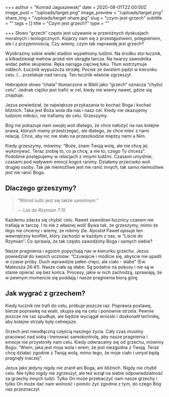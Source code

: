 +++
author = "Konrad Jaguszewski"
date = 2020-08-01T22:00:00Z
image_post = "/uploads/target.png"
image_preview = "/uploads/target.png"
share_img = "/uploads/target-share.jpg"
slug = "czym-jest-grzech"
subtitle = ""
tags = []
title = "Czym jest grzech?"
type = ""

+++
Słowo “grzech” często jest używanie w przeróżnych dyskusjach moralnych i teologicznych. Kojarzy nam się z przestępstwem, potępieniem, ale i z przyjemnością. Czy wiemy, czym tak naprawdę jest grzech?

Wyobraźmy sobie wielki stadion wypełniony ludźmi. Na środku stoi łucznik, a kilkadziesiąt metrów przed nim okrągła tarcza. Na twarzy zawodnika widać pełne skupienie. Ręka naciąga cięciwę łuku. Tłum wstrzymuje oddech. Łucznik wypuszcza strzałę. Pocisk ze świstem pędzi w kierunku celu. I… przelatuje nad tarczą. Ten łucznik właśnie zgrzeszył.

Hebrajskie słowo “chata” tłumaczone w Biblii jako “grzech” oznacza “chybić celu”. Jednak ciężko jest trafić w cel, kiedy nie wiemy nawet, gdzie się znajduje.

Jezus powiedział, że największe przykazania to kochać Boga i kochać bliźnich. Taka jest Boża wola dla nas i nasz cel. Kiedy nie okazujemy ludziom miłości, nie trafiamy do celu. Grzeszymy.

Bóg nie pokazuje nam swojej woli dlatego, że chce nałożyć na nas kolejne prawa, których mamy przestrzegać, ale dlatego, że chce mieć z nami relację. Chce, aby nic nie stało na przeszkodzie między nami a Nim.

Kiedy grzeszymy, mówimy: “Boże, znam Twoją wolę, ale nie chcę jej wykonywać. Teraz zrobię to, co ja chcę, a nie to, czego Ty chcesz”. Podobnie postępujemy w relacjach z innymi ludźmi. Czasami umyślnie, czasami pod wpływem emocji kogoś ranimy. Działamy przeciwko woli drugiej osoby. Tak jak niemożliwe jest nie ranić innych, tak samo niemożliwe jest nie ranić Boga.

## Dlaczego grzeszymy?

> “Wśród ludzi jest się także samotnym.”
>
> \-- <cite>_List do Rzymian 7:15_</cite>

Każdemu zdarza się chybić celu. Nawet zawodowi łucznicy czasem nie trafiają w tarczę. I to nie z własnej woli! Bywa tak, że grzeszymy, mimo że tego nie chcemy i wiemy, że robimy źle. Apostoł Paweł opisuje ten wewnętrzny konflikt, który zachodzi w każdym z nas, w “Liście do Rzymian”. Co sprawia, że tak często zawodzimy Boga i samych siebie?

Nasze pragnienia i egoizm popychają nas w kierunku grzechu. Jezus powiedział do swoich uczniów: “Czuwajcie i módlcie się, abyście nie upadli w czasie próby. Duch wprawdzie pełen chęci, ale ciało - słabe” (Ew. Mateusza 26:41). Nasze ciała są słabe. Są podatne na pokusy i nie są w stanie opierać się bez końca. Procesy, jakie w nich zachodzą, sprawiają, że w pewnym momencie się poddają i nasze pragnienia biorą górę.

## Jak wygrać z grzechem?

Kiedy łucznik nie trafi do celu, próbuje jeszcze raz. Poprawia postawę, bierze poprawkę na wiatr, skupia się na celu i ponownie strzela. Pewnie jeszcze nie raz spudłuje, ale będzie wyciągał wnioski i doskonalił technikę, aby kolejne strzały były celniejsze.

Grzech jest nieodłączną częścią naszego życia. Cały czas musimy pracować nad sobą i trenować samokontrolę, aby nasze pragnienia i emocje nie przysłoniły nam celu. Kiedy odwracamy się od grzechu, mówimy Bogu: “Wiem, jaka jest moja wola i wiem, że jest niezgodna z Twoją. Teraz chcę działać zgodnie z Twoją wolą, mimo tego, że moje ciało i umysł będą pragnęły inaczej”.

Jezus jako jedyny nigdy nie zranił ani Boga, ani bliźnich. Nigdy nie chybił celu. Nie tylko nigdy nie zgrzeszył, ale też wziął na siebie odpowiedzialność za grzechy innych ludzi. Tylko On może przebaczyć nam nasze grzechy i tylko On może dać nam wolność i pomóc żyć zgodnie z tym, do czego Bóg nas przeznaczył.